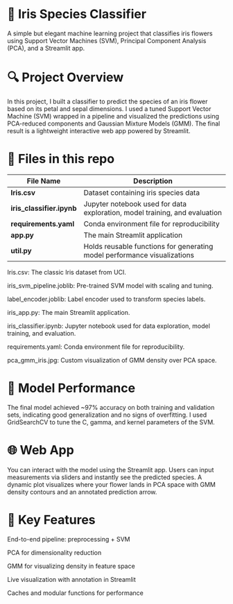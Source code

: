 # 🌸 Iris Species Classifier
A simple but elegant machine learning project that classifies iris flowers using Support Vector Machines (SVM), Principal Component Analysis (PCA), and a Streamlit app.

# 🔍 Project Overview
In this project, I built a classifier to predict the species of an iris flower based on its petal and sepal dimensions. I used a tuned Support Vector Machine (SVM) wrapped in a pipeline and visualized the predictions using PCA-reduced components and Gaussian Mixture Models (GMM). The final result is a lightweight interactive web app powered by Streamlit.

# 📁 Files in this repo
| File Name       | Description |
|----------------|-------------|
| **Iris.csv** | Dataset containing iris species data |
| **iris_classifier.ipynb** | Jupyter notebook used for data exploration, model training, and evaluation |
| **requirements.yaml** | Conda environment file for reproducibility |
| **app.py** | The main Streamlit application |
| **util.py** | Holds reusable functions for generating model performance visualizations |



Iris.csv: The classic Iris dataset from UCI.

iris_svm_pipeline.joblib: Pre-trained SVM model with scaling and tuning.

label_encoder.joblib: Label encoder used to transform species labels.

iris_app.py: The main Streamlit application.

iris_classifier.ipynb: Jupyter notebook used for data exploration, model training, and evaluation.

requirements.yaml: Conda environment file for reproducibility.

pca_gmm_iris.jpg: Custom visualization of GMM density over PCA space.

# 🧠 Model Performance
The final model achieved ~97% accuracy on both training and validation sets, indicating good generalization and no signs of overfitting.
I used GridSearchCV to tune the C, gamma, and kernel parameters of the SVM.

# 🌐 Web App
You can interact with the model using the Streamlit app. Users can input measurements via sliders and instantly see the predicted species. A dynamic plot visualizes where your flower lands in PCA space with GMM density contours and an annotated prediction arrow.

# 📌 Key Features
End-to-end pipeline: preprocessing + SVM

PCA for dimensionality reduction

GMM for visualizing density in feature space

Live visualization with annotation in Streamlit

Caches and modular functions for performance
